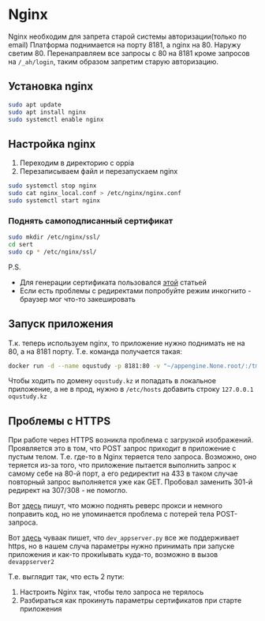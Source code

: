 # Nginx

Nginx необходим для запрета старой системы авторизации(только по email)
Платформа поднимается на порту 8181, а nginx на 80. Наружу светим 80. Перенаправляем все запросы c 80 на 8181 кроме
запросов на `/_ah/login`, таким образом запретим старую авторизацию.

## Установка nginx

```bash
sudo apt update
sudo apt install nginx
sudo systemctl enable nginx
```

## Настройка nginx

1. Переходим в директорию с oppia
2. Перезаписываем файл и перезапускаем nginx
```bash
sudo systemctl stop nginx
sudo cat nginx_local.conf > /etc/nginx/nginx.conf
sudo systemctl start nginx
```

### Поднять самоподписанный сертификат

```bash
sudo mkdir /etc/nginx/ssl/
cd sert
sudo cp * /etc/nginx/ssl/
```

P.S.

- Для генерации сертификата пользовался [этой](https://habr.com/ru/post/352722/) статьей
- Если есть проблемы с редиректами попробуйте режим инкогнито - браузер мог что-то закешировать

## Запуск приложения

Т.к. теперь используем nginx, то приложение нужно поднимать не на 80, а на 8181 порту.
Т.е. команда получается такая:

```bash
docker run -d --name oqustudy -p 8181:80 -v "~/appengine.None.root/:/tmp" -v "${PWD}/../oppia:/oppia" akhanbakhitov777/oqustudy
```

Чтобы ходить по домену `oqustudy.kz` и попадать в локальное приложение, а не в прод, нужно в `/etc/hosts` добавить строку `127.0.0.1	oqustudy.kz`

## Проблемы с HTTPS

При работе через HTTPS возникла проблема с загрузкой изображений. Проявляется это в том, что POST запрос приходит в приложение с пустым телом.
Т.е. где-то в Nginx теряется тело запроса. Возможно, оно теряется из-за того, что приложение пытается выполнить запрос к самому себе на 80-й порт, а его редиректит на 433
в таком случае повторный запрос выполняется уже как GET. Пробовал заменить 301-й редирект на 307/308 - не помогло. 

Вот [здесь](https://stackoverflow.com/a/8875374) пишут, что можно поднять реверс прокси и немного поправить код, но не упоминается проблема с потерей тела POST-запроса.


Вот [здесь](https://nickolaskraus.org/articles/using-ssl-tls-with-the-google-app-engine/) чуваак пишет, что `dev_appserver.py` все же поддерживает https, но в нашем случа параметры нужно принимать при запуске приложения и как-то прокиlывать куда-то, возможно в вызов `devappserver2`

Т.е. выглядит так, что есть 2 пути:

1. Настроить Nginx так, чтобы тело запроса не терялось
2. Разбираться как прокинуть параметры сертификатов при старте приложения
